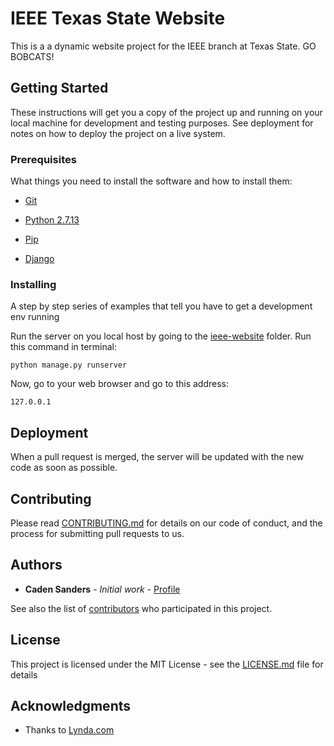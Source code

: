 # IEEE Texas State Website

This is a a dynamic website project for the IEEE branch at Texas State. 
GO BOBCATS!


## Getting Started

These instructions will get you a copy of the project up and running on your local machine for development and testing purposes. See deployment for notes on how to deploy the project on a live system.


### Prerequisites

What things you need to install the software and how to install them:

* [Git](https://git-scm.com/downloads "Download Git")

* [Python 2.7.13](https://www.python.org/downloads/release/python-2713/ "Python Download")

* [Pip](https://pypi.python.org/pypi/pip "Pip Download")

* [Django](https://www.djangoproject.com/download/ "Django Download")


### Installing

A step by step series of examples that tell you have to get a development env running



Run the server on you local host by going to the [ieee-website](../blob/master/) folder. Run this command in terminal:

```
python manage.py runserver
```


Now, go to your web browser and go to this address:

```
127.0.0.1
```

## Deployment

When a pull request is merged, the server will be updated with the new code as soon as possible.


## Contributing

Please read [CONTRIBUTING.md](https://gist.github.com/PurpleBooth/b24679402957c63ec426) for details on our code of conduct, and the process for submitting pull requests to us.


## Authors

* **Caden Sanders** - *Initial work* - [Profile](https://github.com/cadensanders49)


See also the list of [contributors](https://github.com/cadensanders49/ieee-website/contributors) who participated in this project.


## License

This project is licensed under the MIT License - see the [LICENSE.md](LICENSE.md) file for details


## Acknowledgments

* Thanks to [Lynda.com](https://www.lynda.com)
